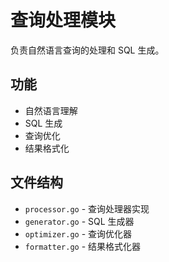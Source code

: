 # 查询处理模块

负责自然语言查询的处理和 SQL 生成。

## 功能

- 自然语言理解
- SQL 生成
- 查询优化
- 结果格式化

## 文件结构

- `processor.go` - 查询处理器实现
- `generator.go` - SQL 生成器
- `optimizer.go` - 查询优化器
- `formatter.go` - 结果格式化器
